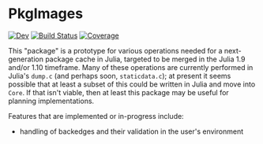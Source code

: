 # PkgImages

[![Dev](https://img.shields.io/badge/docs-dev-blue.svg)](https://timholy.github.io/PkgImages.jl/dev/)
[![Build Status](https://github.com/timholy/PkgImages.jl/actions/workflows/CI.yml/badge.svg?branch=main)](https://github.com/timholy/PkgImages.jl/actions/workflows/CI.yml?query=branch%3Amain)
[![Coverage](https://codecov.io/gh/timholy/PkgImages.jl/branch/main/graph/badge.svg)](https://codecov.io/gh/timholy/PkgImages.jl)

This "package" is a prototype for various operations needed for a next-generation package cache in Julia,
targeted to be merged in the Julia 1.9 and/or 1.10 timeframe. Many of these operations are currently
performed in Julia's `dump.c` (and perhaps soon, `staticdata.c`); at present it seems possible that at
least a subset of this could be written in Julia and move into `Core`. If that isn't viable, then
at least this package may be useful for planning implementations.

Features that are implemented or in-progress include:

- handling of backedges and their validation in the user's environment
